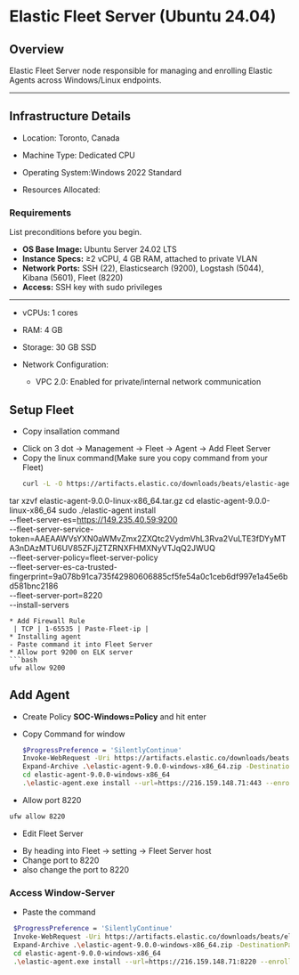# Elastic Fleet Server (Ubuntu 24.04)

##  Overview  
Elastic Fleet Server node responsible for managing and enrolling Elastic Agents across Windows/Linux endpoints.


---

## Infrastructure Details
* Location: Toronto, Canada
* Machine Type: Dedicated CPU

* Operating System:Windows 2022 Standard

* Resources Allocated:

### Requirements  
List preconditions before you begin.  
- **OS Base Image:** Ubuntu Server 24.02 LTS  
- **Instance Specs:** ≥2 vCPU, 4 GB RAM, attached to private VLAN  
- **Network Ports:** SSH (22), Elasticsearch (9200), Logstash (5044), Kibana (5601), Fleet (8220)  
- **Access:** SSH key with sudo privileges  

---
  * vCPUs: 1 cores

  * RAM: 4 GB

  * Storage: 30 GB SSD

* Network Configuration:

  * VPC 2.0: Enabled for private/internal network communication

## Setup Fleet
 * Copy insallation command
  - Click on 3 dot -> Management -> Fleet -> Agent -> Add Fleet Server
  - Copy the linux command(Make sure you copy command from your Fleet)
    ```bash
    curl -L -O https://artifacts.elastic.co/downloads/beats/elastic-agent/elastic-agent-9.0.0-linux-x86_64.tar.gz
tar xzvf elastic-agent-9.0.0-linux-x86_64.tar.gz
cd elastic-agent-9.0.0-linux-x86_64
sudo ./elastic-agent install \
  --fleet-server-es=https://149.235.40.59:9200 \
  --fleet-server-service-token=AAEAAWVsYXN0aWMvZmx2ZXQtc2VydmVhL3Rva2VuLTE3fDYyMTA3nDAzMTU6UV85ZFJjZTZRNXFHMXNyVTJqQ2JWUQ \
  --fleet-server-policy=fleet-server-policy \
  --fleet-server-es-ca-trusted-fingerprint=9a078b91ca735f42980606885cf5fe54a0c1ceb6df997e1a45e6bd581bnc2186 \
  --fleet-server-port=8220 \
  --install-servers
  ```
 * Add Firewall Rule
   | TCP | 1-65535 | Paste-Fleet-ip |
 * Installing agent
  - Paste command it into Fleet Server
 * Allow port 9200 on ELK server
 ```bash
 ufw allow 9200
 ```
## Add Agent
* Create Policy
  **SOC-Windows=Policy** and hit enter

* Copy Command for window
  ```bash
  $ProgressPreference = 'SilentlyContinue'
  Invoke-WebRequest -Uri https://artifacts.elastic.co/downloads/beats/elastic-agent/elastic-agent-9.0.0-windows-x86_64.zip -OutFile elastic-agent-9.0.0-windows-x86_64.zip 
  Expand-Archive .\elastic-agent-9.0.0-windows-x86_64.zip -DestinationPath .
  cd elastic-agent-9.0.0-windows-x86_64
  .\elastic-agent.exe install --url=https://216.159.148.71:443 --enrollment-token=cTNrTGJwWUJnfThRSEFRYTdW8mw6VWJyNjl6NDJnRmxmMUMwMng3RFplQQ==
  ```
* Allow port 8220
```bash
ufw allow 8220
```
* Edit Fleet Server
 - By heading into Fleet -> setting -> Fleet Server host
 - Change port to 8220
 - also change the port to 8220

 ### Access Window-Server
  - Paste the command 
 ```bash
  $ProgressPreference = 'SilentlyContinue'
  Invoke-WebRequest -Uri https://artifacts.elastic.co/downloads/beats/elastic-agent/elastic-agent-9.0.0-windows-x86_64.zip -OutFile elastic-agent-9.0.0-windows-x86_64.zip 
  Expand-Archive .\elastic-agent-9.0.0-windows-x86_64.zip -DestinationPath .
  cd elastic-agent-9.0.0-windows-x86_64
  .\elastic-agent.exe install --url=https://216.159.148.71:8220 --enrollment-token=cTNrTGJwWUJnfThRSEFRYTdW8mw6VWJyNjl6NDJnRmxmMUMwMng3RFplQQ==
  ```

    
  
  
